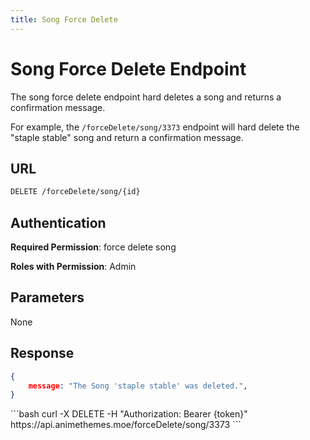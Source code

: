 ```yaml
---
title: Song Force Delete
---
```


<Block>

# Song Force Delete Endpoint

The song force delete endpoint hard deletes a song and returns a confirmation message.

For example, the `/forceDelete/song/3373` endpoint will hard delete the "staple stable" song and return a confirmation message.

## URL

```sh
DELETE /forceDelete/song/{id}
```

## Authentication

**Required Permission**: force delete song

**Roles with Permission**: Admin

## Parameters

None

## Response

```json
{
    message: "The Song 'staple stable' was deleted.",
}
```

<Example>

<CURL>
```bash
curl -X DELETE -H "Authorization: Bearer {token}" https://api.animethemes.moe/forceDelete/song/3373
```
</CURL>

</Example>

</Block>